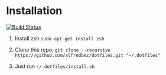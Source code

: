 # Installation

[![Build Status](https://travis-ci.org/alfredbez/dotfiles.svg?branch=master)](https://travis-ci.org/alfredbez/dotfiles)

1. Install zsh `sudo apt-get install zsh`

1. Clone this repo: `git clone --recursive https://github.com/alfredbez/dotfiles.git "~/.dotfiles"`

1. Just run `~/.dotfiles/install.sh`
